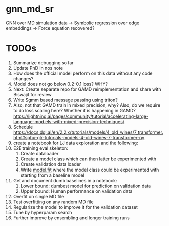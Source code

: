 # gnn_md_sr
GNN over MD simulation data -> Symbolic regression over edge embeddings -> Force equation recovered?

# TODOs
1. Summarize debugging so far
2. Update PhD in nos note
3. How does the official model perform on this data without any code changes?
4. Model does not go below 0.2-0.1 loss? WHY? 
5. Next: Create separate repo for GAMD reimplementation and share with Biswajit for review
6. Write Sgmm based message passing using triton?
7. Also, not that GAMD train in mixed precision, why? Also, do we require to do loss scaling here? Whether it is happening in GAMD? https://lightning.ai/pages/community/tutorial/accelerating-large-language-mod.els-with-mixed-precision-techniques/
8. Schedule https://docs.dgl.ai/en/2.2.x/tutorials/models/4_old_wines/7_transformer.html#sphx-glr-tutorials-models-4-old-wines-7-transformer-py
9. create a notebook for LJ data exploration and the following:
10. E2E training eval skeleton:
    1. Create dataloader
    2. Create a model class which can then latter be experimented with
    3. Create validation data loader
    4. Write [model.fit](http://model.fit) where the model class could be experimented with starting from a baseline model
11. Get and document dumb baselines in a notebook:
    1. Lower bound: dumbest model for prediction on validation data
    2. Upper bound: Human performance on validation data
12. Overfit on single MD file
13. Test overfitting on any random MD file
14. Regularize the model to improve it for the validation dataset
15. Tune by hyperparam search
16. Further improve by ensembling and longer training runs
